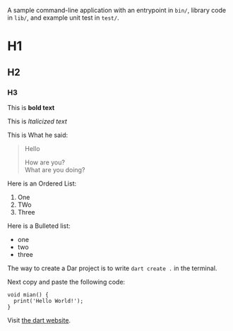 A sample command-line application with an entrypoint in `bin/`, library code
in `lib/`, and example unit test in `test/`.

# H1
## H2
### H3

This is **bold text**

This is *Italicized text*

This is What he said:
> Hello
>
> How are you?  
> What are you doing?

Here is an Ordered List:
1. One
2. TWo
3. Three

Here is a Bulleted list:
- one
- two
- three

The way to create a Dar project is to write `dart create .` in the terminal.

Next copy and paste the following code:

```
void mian() {
  print('Hello World!');
}
```

Visit [the dart website](https://dart.dev/).